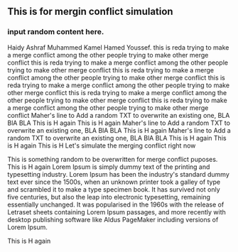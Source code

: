 ## This is for mergin conflict simulation
### input random content here.

Haidy Ashraf Muhammed Kamel Hamed Youssef.
this is reda trying to make a merge conflict among the other people trying to make other merge conflict
this is reda trying to make a merge conflict among the other people trying to make other merge conflict
this is reda trying to make a merge conflict among the other people trying to make other merge conflict
this is reda trying to make a merge conflict among the other people trying to make other merge conflict
this is reda trying to make a merge conflict among the other people trying to make other merge conflict
this is reda trying to make a merge conflict among the other people trying to make other merge conflict
Maher's line to Add a random TXT to overwrite an existing one, BLA BlA BLA
This is H again
This is H again
Maher's line to Add a random TXT to overwrite an existing one, BLA BlA BLA
This is H again
Maher's line to Add a random TXT to overwrite an existing one, BLA BlA BLA
This is H again
This is H again
This is H
Let's simulate the merging conflict
right now

This is something random to be overwritten for merge conflict puposes.
This is H again
Lorem Ipsum is simply dummy text of the printing and typesetting industry. Lorem Ipsum has been the industry's standard dummy\
text ever since the 1500s, when an unknown printer took a galley of type and scrambled it to make a type specimen book. It has
survived not only five centuries, but also the leap into electronic typesetting, remaining essentially unchanged. It was
popularised in the 1960s with the release of Letraset sheets containing Lorem Ipsum passages, and more recently with desktop
publishing software like Aldus PageMaker including versions of Lorem Ipsum.

This is H again
